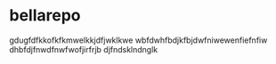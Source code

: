 # bellarepo
gdugfdfkkofkfkmwelkkjdfjwklkwe
wbfdwhfbdjkfbjdwfniwewenfiefnfiw
dhbfdjfnwdfnwfwofjirfrjb
djfndsklndnglk
